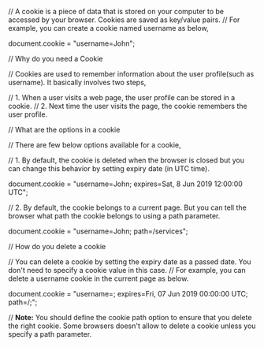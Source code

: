 // A cookie is a piece of data that is stored on your computer to be accessed by your browser. Cookies are saved as key/value pairs.
// For example, you can create a cookie named username as below,

document.cookie = "username=John";

// Why do you need a Cookie

// Cookies are used to remember information about the user profile(such as username). It basically involves two steps,

// 1. When a user visits a web page, the user profile can be stored in a cookie.
// 2. Next time the user visits the page, the cookie remembers the user profile.

// What are the options in a cookie

// There are few below options available for a cookie,

// 1. By default, the cookie is deleted when the browser is closed but you can change this behavior by setting expiry date (in UTC time).

document.cookie = "username=John; expires=Sat, 8 Jun 2019 12:00:00 UTC";

// 2. By default, the cookie belongs to a current page. But you can tell the browser what path the cookie belongs to using a path parameter.

document.cookie = "username=John; path=/services";

// How do you delete a cookie

// You can delete a cookie by setting the expiry date as a passed date. You don't need to specify a cookie value in this case.
// For example, you can delete a username cookie in the current page as below.

document.cookie = "username=; expires=Fri, 07 Jun 2019 00:00:00 UTC; path=/;";

// **Note:** You should define the cookie path option to ensure that you delete the right cookie. Some browsers doesn't allow to delete a cookie unless you specify a path parameter.
